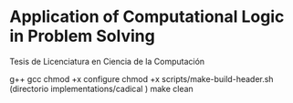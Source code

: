 # Application of Computational Logic in Problem Solving
Tesis de Licenciatura en Ciencia de la Computación

g++
gcc
chmod +x configure
chmod +x scripts/make-build-header.sh
(directorio implementations/cadical )
make clean

